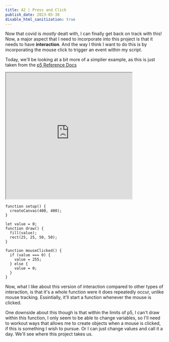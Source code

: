 ```yaml
---
title: A2 | Press and Click
publish_date: 2023-05-30
disable_html_sanitization: true
---
```


Now that covid is *mostly* dealt with, I can finally get back on track with this! Now, a major aspect that I need to incorporate into this project is that it needs to have **interaction**. And the way I think I want to do this is by incorporating the mouse click to trigger an event within my script.

Today, we'll be looking at a bit more of a simplier example, as this is just taken from the [p5 Reference Docs](https://p5js.org/reference/#/p5/mouseClicked)

<iframe src="https://editor.p5js.org/DJam98/full/cJRm7o4ziw" width="400" height="400"></iframe>

```
function setup() {
  createCanvas(400, 400);
}

let value = 0;
function draw() {
  fill(value);
  rect(25, 25, 50, 50);
}

function mouseClicked() {
  if (value === 0) {
    value = 255;
  } else {
    value = 0;
  }
}
```

Now, what I like about this version of interaction compared to other types of interaction, is that it's a whole function were it does repeatedly occur, unlike mouse tracking. Essintially, it'll start a function whenever the mouse is clicked.

One downside about this though is that within the limits of p5, I can't draw within this function, I only seem to be able to change variables, so I'll need to workout ways that allows me to create objects when a mouse is clicked, if this is something I wish to pursue. Or I can just change values and call it a day. We'll see where this project takes us.